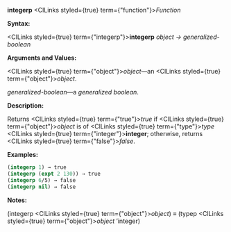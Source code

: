 **integerp** <ClLinks styled={true} term={"function"}><i>Function</i></ClLinks> 



**Syntax:** 



<ClLinks styled={true} term={"integerp"}><b>integerp</b></ClLinks> *object → generalized-boolean* 



**Arguments and Values:** 



<ClLinks styled={true} term={"object"}><i>object</i></ClLinks>—an <ClLinks styled={true} term={"object"}><i>object</i></ClLinks>. 



*generalized-boolean*—a *generalized boolean*. 



**Description:** 



Returns <ClLinks styled={true} term={"true"}><i>true</i></ClLinks> if <ClLinks styled={true} term={"object"}><i>object</i></ClLinks> is of <ClLinks styled={true} term={"type"}><i>type</i></ClLinks> <ClLinks styled={true} term={"integer"}><b>integer</b></ClLinks>; otherwise, returns <ClLinks styled={true} term={"false"}><i>false</i></ClLinks>. 



**Examples:**
```lisp
(integerp 1) → true 
(integerp (expt 2 130)) → true 
(integerp 6/5) → false 
(integerp nil) → false 
```
**Notes:** 



(integerp <ClLinks styled={true} term={"object"}><i>object</i></ClLinks>) *≡* (typep <ClLinks styled={true} term={"object"}><i>object</i></ClLinks> ’integer) 



